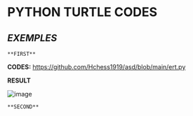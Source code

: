 # PYTHON TURTLE CODES
## _EXEMPLES_

    **FIRST**

**CODES:**
https://github.com/Hchess1919/asd/blob/main/ert.py

**RESULT**






![image](https://github.com/Hchess1919/asd/assets/144543327/958580dc-ba87-44cc-987e-e1a627525059)


    **SECOND**






















